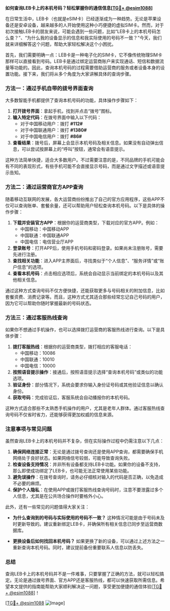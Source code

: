 **如何查询LEB卡上的本机号码？轻松掌握你的通信信息[[TG💪+ @esim1088](https://t.me/s/esim1088)]**

在日常生活中，LEB卡（也就是eSIM卡）已经逐渐成为一种趋势。无论是苹果设备还是安卓设备，越来越多的人开始使用这种小巧便捷的虚拟SIM卡。然而，对于初次接触LEB卡的朋友来说，可能会遇到一些问题，比如“LEB卡上的本机号码怎么查？”、“为什么我的设备显示的信息和我实际使用的号码不一致？”今天，我们就来详细解答这个问题，帮助大家轻松解决这个小困扰。

首先，我们需要明确一点：LEB卡是一种电子化的SIM卡，它不像传统物理SIM卡那样可以直接看到号码。LEB卡是通过绑定运营商账户来实现通话、短信和数据流量等功能的。因此，查询本机号码的过程需要借助运营商的服务或者设备本身的设置功能。接下来，我们将从多个角度为大家讲解具体的查询步骤。

### 方法一：通过手机自带的拨号界面查询

大多数智能手机都提供了查询本机号码的功能，具体操作步骤如下：

1. **打开拨号界面**：拿起手机，找到并点击“拨号”图标。
2. **输入特定代码**：在拨号界面中输入以下代码：
   - 对于中国移动用户：拨打 **#112#**
   - 对于中国联通用户：拨打 **#1380#**
   - 对于中国电信用户：拨打 **#86#**
3. **查看结果**：拨号后，屏幕上会显示本机号码及相关信息。如果没有自动弹出信息，可以尝试按屏幕上的“呼叫”按钮，通常会有语音提示。

这种方法简单快捷，适合大多数用户。不过需要注意的是，不同品牌的手机可能会有不同的表现形式，有些手机可能不会直接显示号码，而是通过文字描述或语音提示告知。

### 方法二：通过运营商官方APP查询

随着移动互联网的发展，各大运营商纷纷推出了自己的官方应用程序，这些APP不仅可以查询账单、套餐余量，还可以帮助用户轻松查询本机号码。以下是具体的操作步骤：

1. **下载并安装官方APP**：根据你的运营商类型，下载对应的官方APP。例如：
   - 中国移动：中国移动APP
   - 中国联通：中国联通APP
   - 中国电信：电信营业厅APP
2. **登录账号**：打开APP后，使用手机号码和密码登录。如果尚未注册账号，需要先进行注册。
3. **查找相关功能**：进入APP主界面后，寻找类似于“个人信息”、“服务详情”或“账户信息”的选项。
4. **查看本机号码**：点击相应选项后，系统会自动显示当前绑定的本机号码以及其他相关信息。

通过这种方式查询号码不仅方便快捷，还能获取更多与号码相关的附加信息，比如套餐资费、消费记录等。而且，这种方式尤其适合那些经常忘记自己号码的用户，因为它可以帮助你随时掌握最新的号码状态。

### 方法三：通过客服热线查询

如果你不想通过手机操作，也可以选择拨打运营商的客服热线进行查询。以下是具体步骤：

1. **拨打客服热线**：根据你的运营商类型，拨打相应的客服电话：
   - 中国移动：10086
   - 中国联通：10010
   - 中国电信：10000
2. **按照语音提示操作**：接通后，按照语音提示选择“查询本机号码”或类似的功能选项。
3. **验证身份**：部分情况下，系统会要求你输入身份证号码或其他验证信息以确认身份。
4. **获取号码**：完成验证后，客服系统会自动播报你的本机号码。

这种方式适合那些不太熟悉手机操作的用户，尤其是老年人群体。通过客服热线查询号码不仅省时省力，还能够获得更加权威的信息来源。

### 注意事项与常见问题

虽然查询LEB卡上的本机号码并不复杂，但在实际操作过程中仍需注意以下几点：

1. **确保网络连接正常**：无论是通过拨号查询还是使用APP查询，都需要确保手机网络处于良好状态。如果网络信号较弱，可能导致查询失败。
2. **检查设备支持情况**：并非所有设备都支持LEB卡功能。如果你的设备不支持，那么即使成功绑定了LEB卡，也可能无法正常使用某些功能。
3. **避免误操作**：在拨号查询时，请务必仔细核对输入的代码是否正确，以免造成不必要的麻烦。
4. **保护个人隐私**：在使用APP或拨打客服热线查询号码时，注意不要泄露过多个人信息，尤其是在公共场合操作时要格外小心。

此外，还有一些常见的问题值得大家关注：

- **为什么查询到的号码与实际使用的号码不一致？**
  这种情况可能是由于号码未及时更新导致的。建议重新绑定LEB卡，并确保所有相关信息已同步至运营商数据库。
  
- **更换设备后如何找回本机号码？**
  如果更换了新的设备，可以通过上述方法之一重新查询本机号码。同时，建议提前备份重要联系人信息以防丢失。

### 总结

查询LEB卡上的本机号码并不是一件难事，只要掌握了正确的方法，就可以轻松搞定。无论是通过拨号界面、官方APP还是客服热线，都可以快速获取所需信息。希望本文提供的指南能帮助大家顺利解决这一问题，享受更加便捷的通信体验[[TG💪+ @esim1088](https://t.me/s/esim1088)]！

[[TG💪+ @esim1088](https://t.me/s/esim1088) ![Image](https://i.postimg.cc/4NQfJmqS/Snipaste-2025-05-13-00-14-12.png)]